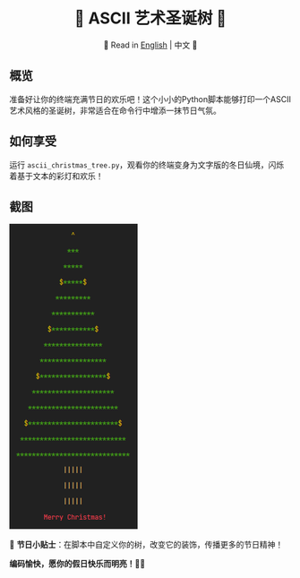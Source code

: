 <div align="center">

# 🎄 ASCII 艺术圣诞树 🌟

📜 Read in [English](README.md) | 中文 📜

</div>


## 概览
准备好让你的终端充满节日的欢乐吧！这个小小的Python脚本能够打印一个ASCII艺术风格的圣诞树，非常适合在命令行中增添一抹节日气氛。

## 如何享受
运行 `ascii_christmas_tree.py`，观看你的终端变身为文字版的冬日仙境，闪烁着基于文本的彩灯和欢乐！

## 截图
![Simple Christmas Tree](./ascii_christmas_tree.png)

🎉 **节日小贴士**：在脚本中自定义你的树，改变它的装饰，传播更多的节日精神！

**编码愉快，愿你的假日快乐而明亮！🎅🎁**